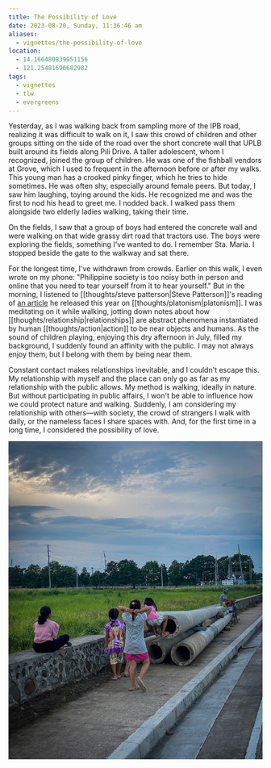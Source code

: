 ```yaml
---
title: The Possibility of Love
date: 2023-08-20, Sunday, 11:36:46 am
aliases:
  - vignettes/the-possibility-of-love
location:
  - 14.166480839951156
  - 121.25481696682982
tags:
  - vignettes
  - tlw
  - evergreens
---
```

Yesterday, as I was walking back from sampling more of the IPB road, realizing it was difficult to walk on it, I saw this crowd of children and other groups sitting on the side of the road over the short concrete wall that UPLB built around its fields along Pili Drive. A taller adolescent, whom I recognized, joined the group of children. He was one of the fishball vendors at Grove, which I used to frequent in the afternoon before or after my walks. This young man has a crooked pinky finger, which he tries to hide sometimes. He was often shy, especially around female peers. But today, I saw him laughing, toying around the kids. He recognized me and was the first to nod his head to greet me. I nodded back. I walked pass them alongside two elderly ladies walking, taking their time.

On the fields, I saw that a group of boys had entered the concrete wall and were walking on that wide grassy dirt road that tractors use. The boys were exploring the fields, something I've wanted to do. I remember Sta. Maria. I stopped beside the gate to the walkway and sat there.

For the longest time, I've withdrawn from crowds. Earlier on this walk, I even wrote on my phone: "Philippine society is too noisy both in person and online that you need to tear yourself from it to hear yourself." But in the morning, I listened to [[thoughts/steve patterson|Steve Patterson]]'s reading of [an article](https://steve-patterson.com/the-objectivity-of-structure-outside-our-concepts/) he released this year on [[thoughts/platonism|platonism]]. I was meditating on it while walking, jotting down notes about how [[thoughts/relationship|relationships]] are abstract phenomena instantiated by human [[thoughts/action|action]] to be near objects and humans. As the sound of children playing, enjoying this dry afternoon in July, filled my background, I suddenly found an affinity with the public. I may not always enjoy them, but I belong with them by being near them.

Constant contact makes relationships inevitable, and I couldn't escape this. My relationship with myself and the place can only go as far as my relationship with the public allows. My method is walking, ideally in nature. But without participating in public affairs, I won't be able to influence how we could protect nature and walking. Suddenly, I am considering my relationship with others—with society, the crowd of strangers I walk with daily, or the nameless faces I share spaces with. And, for the first time in a long time, I considered the possibility of love.

![Children at IPB road](vignettes/images/children-at-IPB.jpg)